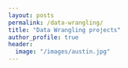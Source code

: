 ```yaml
---
layout: posts
permalink: /data-wrangling/
title: "Data Wrangling projects"
author_profile: true
header:
  image: "/images/austin.jpg"
---
```



